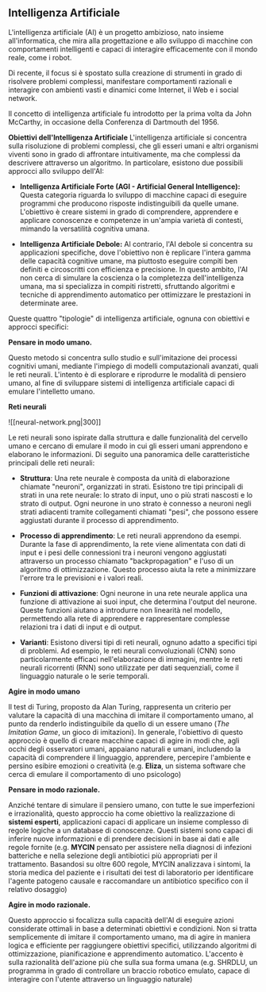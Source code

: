 
## **Intelligenza Artificiale**

L'intelligenza artificiale (AI) è un progetto ambizioso, nato insieme all'informatica, che mira alla progettazione e allo sviluppo di macchine con comportamenti intelligenti e capaci di interagire efficacemente con il mondo reale, come i robot. 

Di recente, il focus si è spostato sulla creazione di strumenti in grado di risolvere problemi complessi, manifestare comportamenti razionali e interagire con ambienti vasti e dinamici come Internet, il Web e i social network. 

Il concetto di intelligenza artificiale fu introdotto per la prima volta da John McCarthy, in occasione della Conferenza di Dartmouth del 1956.

**Obiettivi dell'Intelligenza Artificiale**
L'intelligenza artificiale si concentra sulla risoluzione di problemi complessi, che gli esseri umani e altri organismi viventi sono in grado di affrontare intuitivamente, ma che complessi da descrivere attraverso un algoritmo. In particolare, esistono due possibili approcci allo sviluppo dell'AI: 

- **Intelligenza Artificiale Forte (AGI - Artificial General Intelligence):** Questa categoria riguarda lo sviluppo di macchine capaci di eseguire programmi che producono risposte indistinguibili da quelle umane. L'obiettivo è creare sistemi in grado di comprendere, apprendere e applicare conoscenze e competenze in un'ampia varietà di contesti, mimando la versatilità cognitiva umana.

- **Intelligenza Artificiale Debole:** Al contrario, l'AI debole si concentra su applicazioni specifiche, dove l'obiettivo non è replicare l'intera gamma delle capacità cognitive umane, ma piuttosto eseguire compiti ben definiti e circoscritti con efficienza e precisione. In questo ambito, l'AI non cerca di simulare la coscienza o la completezza dell'intelligenza umana, ma si specializza in compiti ristretti, sfruttando algoritmi e tecniche di apprendimento automatico per ottimizzare le prestazioni in determinate aree.


Queste quattro "tipologie" di  intelligenza artificiale, ognuna con obiettivi e approcci specifici:

**Pensare in modo umano.** 

Questo metodo si concentra sullo studio e sull'imitazione dei processi cognitivi umani, mediante l'impiego di modelli computazionali avanzati, quali le reti neurali. L'intento è di esplorare e riprodurre le modalità di pensiero umano, al fine di sviluppare sistemi di intelligenza artificiale capaci di emulare l'intelletto umano. 

**Reti neurali**

![[neural-network.png|300]]


Le reti neurali sono ispirate dalla struttura e dalle funzionalità del cervello umano e cercano di emulare il modo in cui gli esseri umani apprendono e elaborano le informazioni. Di seguito una panoramica delle caratteristiche principali delle reti neurali:

- **Struttura**: Una rete neurale è composta da unità di elaborazione chiamate "neuroni", organizzati in strati. Esistono tre tipi principali di strati in una rete neurale: lo strato di input, uno o più strati nascosti e lo strato di output. Ogni neurone in uno strato è connesso a neuroni negli strati adiacenti tramite collegamenti chiamati "pesi", che possono essere aggiustati durante il processo di apprendimento.

- **Processo di apprendimento**: Le reti neurali apprendono da esempi. Durante la fase di apprendimento, la rete viene alimentata con dati di input e i pesi delle connessioni tra i neuroni vengono aggiustati attraverso un processo chiamato "backpropagation" e l'uso di un algoritmo di ottimizzazione. Questo processo aiuta la rete a minimizzare l'errore tra le previsioni e i valori reali.

- **Funzioni di attivazione**: Ogni neurone in una rete neurale applica una funzione di attivazione ai suoi input, che determina l'output del neurone. Queste funzioni aiutano a introdurre non linearità nel modello, permettendo alla rete di apprendere e rappresentare complesse relazioni tra i dati di input e di output.

- **Varianti**: Esistono diversi tipi di reti neurali, ognuno adatto a specifici tipi di problemi. Ad esempio, le reti neurali convoluzionali (CNN) sono particolarmente efficaci nell'elaborazione di immagini, mentre le reti neurali ricorrenti (RNN) sono utilizzate per dati sequenziali, come il linguaggio naturale o le serie temporali.

**Agire in modo umano**

Il test di Turing, proposto da Alan Turing, rappresenta un criterio per valutare la capacità di una macchina di imitare il comportamento umano, al punto da renderlo indistinguibile da quello di un essere umano (*The Imitation Game*, un gioco di imitazioni). In generale, l'obiettivo di questo approccio è quello di creare macchine capaci di agire in modi che, agli occhi degli osservatori umani, appaiano naturali e umani, includendo la capacità di comprendere il linguaggio, apprendere, percepire l'ambiente e persino esibire emozioni o creatività (e.g. **Eliza**, un sistema software che cerca di emulare il comportamento di uno psicologo)

**Pensare in modo razionale.** 

Anziché tentare di simulare il pensiero umano, con tutte le sue imperfezioni e irrazionalità, questo approccio ha come obiettivo la realizzazione di **sistemi esperti**, applicazioni capaci di applicare un insieme complesso di regole logiche a un database di conoscenze. Questi sistemi sono capaci di inferire nuove informazioni e di prendere decisioni in base ai dati e alle regole fornite (e.g. **MYCIN** pensato per assistere nella diagnosi di infezioni batteriche e nella selezione degli antibiotici più appropriati per il trattamento. Basandosi su oltre 600 regole, MYCIN analizzava i sintomi, la storia medica del paziente e i risultati dei test di laboratorio per identificare l'agente patogeno causale e raccomandare un antibiotico specifico con il relativo dosaggio)

**Agire in modo razionale.** 

Questo approccio si focalizza sulla capacità dell'AI di eseguire azioni considerate ottimali in base a determinati obiettivi e condizioni. Non si tratta semplicemente di imitare il comportamento umano, ma di agire in maniera logica e efficiente per raggiungere obiettivi specifici, utilizzando algoritmi di ottimizzazione, pianificazione e apprendimento automatico. L'accento è sulla razionalità dell'azione più che sulla sua forma umana (e.g. SHRDLU, un programma in grado di controllare un braccio robotico emulato, capace di interagire con l'utente attraverso un linguaggio naturale)



